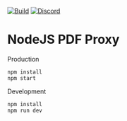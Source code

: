 [![Build](https://img.shields.io/github/actions/workflow/status/smashedr/node-proxy/build.yaml?logo=docker&logoColor=white&label=build%2Fdeploy)](https://github.com/smashedr/node-proxy/actions/workflows/build.yaml)
[![Discord](https://img.shields.io/discord/899171661457293343?logo=discord&logoColor=white&label=discord&color=7289da)](https://discord.gg/wXy6m2X8wY)

# NodeJS PDF Proxy

Production

```shell
npm install
npm start
```

Development

```shell
npm install
npm run dev
```
